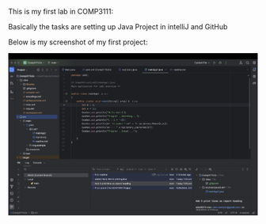 This is my first lab in COMP3111:

Basically the tasks are setting up Java Project in intelliJ and GitHub

Below is my screenshot of my first project:

![alt-text](../../../../intelliJ_screenshot.png "lab1_screenshot")
